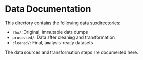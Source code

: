 # Data Documentation

This directory contains the following data subdirectories:

- `raw/`: Original, immutable data dumps
- `processed/`: Data after cleaning and transformation
- `cleaned/`: Final, analysis-ready datasets

The data sources and transformation steps are documented here.
